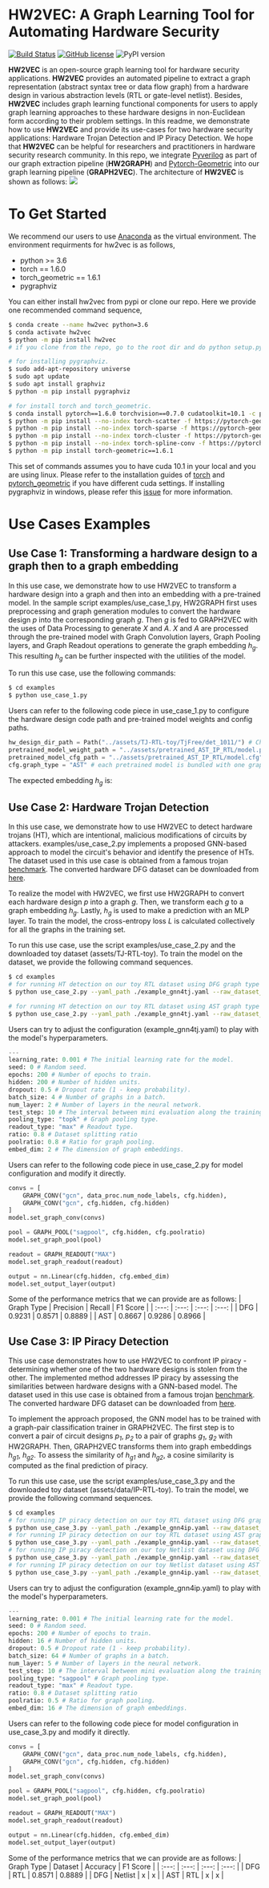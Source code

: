 # HW2VEC: A Graph Learning Tool for Automating Hardware Security
[![Build Status](https://travis-ci.com/louisccc/hw2vec.svg?branch=master)](https://travis-ci.com/github/louisccc/hw2vec) [![GitHub license](https://img.shields.io/github/license/Sujit-O/pykg2vec.svg)](https://github.com/Sujit-O/pykg2vec/blob/master/LICENSE) ![PyPI version](https://badge.fury.io/py/hw2vec.svg)

**HW2VEC** is an open-source graph learning tool for hardware security applications.
**HW2VEC** provides an automated pipeline to extract a graph representation (abstract syntax tree or data flow graph) from a hardware design in various abstraction levels (RTL or gate-level netlist).
Besides, **HW2VEC** includes graph learning functional components for users to apply graph learning approaches to these hardware designs in non-Euclidean form according to their problem settings.
In this readme, we demonstrate how to use **HW2VEC** and provide its use-cases for two hardware security applications: Hardware Trojan Detection and IP Piracy Detection.
We hope that **HW2VEC** can be helpful for researchers and practitioners in hardware security research community. In this repo, we integrate [Pyverilog](https://github.com/PyHDI/Pyverilog) as part of our graph extraction pipeline (**HW2GRAPH**) and [Pytorch-Geometric](https://github.com/rusty1s/pytorch_geometric) into our graph learning pipeline (**GRAPH2VEC**). The architecture of **HW2VEC** is shown as follows:
![](https://github.com/AICPS/hw2vec/blob/master/figures/archi.png?raw=true)

# To Get Started
We recommend our users to use [Anaconda](https://www.anaconda.com/) as the virtual environment. The environment requirments for hw2vec is as follows,
- python >= 3.6 
- torch == 1.6.0
- torch_geometric == 1.6.1
- pygraphviz

You can either install hw2vec from pypi or clone our repo. Here we provide one recommended command sequence, 
```sh
$ conda create --name hw2vec python=3.6
$ conda activate hw2vec
$ python -m pip install hw2vec 
# if you clone from the repo, go to the root dir and do python setup.py install here.

# for installing pygraphviz. 
$ sudo add-apt-repository universe
$ sudo apt update
$ sudo apt install graphviz
$ python -m pip install pygraphviz

# for install torch and torch_geometric.
$ conda install pytorch==1.6.0 torchvision==0.7.0 cudatoolkit=10.1 -c pytorch
$ python -m pip install --no-index torch-scatter -f https://pytorch-geometric.com/whl/torch-1.6.0+cu101.html
$ python -m pip install --no-index torch-sparse -f https://pytorch-geometric.com/whl/torch-1.6.0+cu101.html
$ python -m pip install --no-index torch-cluster -f https://pytorch-geometric.com/whl/torch-1.6.0+cu101.html
$ python -m pip install --no-index torch-spline-conv -f https://pytorch-geometric.com/whl/torch-1.6.0+cu101.html
$ python -m pip install torch-geometric==1.6.1
```
This set of commands assumes you to have cuda 10.1 in your local and you are using linux. Please refer to the installation guides of [torch](https://pytorch.org/) and [pytorch_geometric](https://pytorch-geometric.readthedocs.io/en/latest/notes/installation.html) if you have different cuda settings. If installing pygraphviz in windows, please refer this [issue](https://github.com/pygraphviz/pygraphviz/issues/58) for more information.

# Use Cases Examples

## Use Case 1: Transforming a hardware design to a graph then to a graph embedding
In this use case, we demonstrate how to use HW2VEC to transform a hardware design into a graph and then into an embedding with a pre-trained model. In the sample script examples/use_case_1.py, HW2GRAPH first uses preprocessing and graph generation modules to convert the hardware design _p_ into the corresponding graph _g_. Then _g_ is fed to GRAPH2VEC with the uses of Data Processing to generate _X_ and _A_. _X_ and _A_ are processed through the pre-trained model with Graph Convolution layers, Graph Pooling layers, and Graph Readout operations to generate the graph embedding _h<sub>g</sub>_. This  resulting _h<sub>g</sub>_ can be further inspected with the utilities of the model.

To run this use case, use the following commands:
```sh
$ cd examples
$ python use_case_1.py
```
Users can refer to the following code piece in use_case_1.py to configure the hardware design code path and pre-trained model weights and config paths.
```python
hw_design_dir_path = Path("../assets/TJ-RTL-toy/TjFree/det_1011/") # Change this path to other hardware design folder path.
pretrained_model_weight_path = "../assets/pretrained_AST_IP_RTL/model.pth" # Change this path to your desired pretrained model weight path.
pretrained_model_cfg_path = "../assets/pretrained_AST_IP_RTL/model.cfg" # Change this path to your desired pretrained model config path.
cfg.graph_type = "AST" # each pretrained model is bundled with one graph type so you will need to change this to fit the used pretrained model.
```
The expected embedding _h<sub>g</sub>_ is: 

## Use Case 2: Hardware Trojan Detection
In this use case, we demonstrate how to use HW2VEC to detect hardware trojans (HT), which are intentional, malicious modifications of circuits by attackers. examples/use_case_2.py implements a proposed GNN-based approach to model the circuit's behavior and identify the presence of HTs. The dataset used in this use case is obtained from a famous trojan [benchmark](https://www.trust-hub.org/benchmarks/trojan). The converted hardware DFG dataset can be downloaded from [here](http://ieee-dataport.org/3640).

To realize the model with HW2VEC, we first use HW2GRAPH to convert each hardware design _p_ into a graph _g_. Then, we transform each _g_ to a graph embedding _h<sub>g</sub>_. Lastly, _h<sub>g</sub>_ is used to make a prediction with an MLP layer. To train the model, the cross-entropy loss _L_ is calculated collectively for all the graphs in the training set. 

To run this use case, use the script examples/use_case_2.py and the downloaded toy dataset (assets/TJ-RTL-toy). To train the model on the dataset, we provide the following command sequences.
```sh
$ cd examples
# for running HT detection on our toy RTL dataset using DFG graph type
$ python use_case_2.py --yaml_path ./example_gnn4tj.yaml --raw_dataset_path ../assets/TJ-RTL-toy --data_pkl_path dfg_tj_rtl.pkl --graph_type DFG (--device cuda)

# for running HT detection on our toy RTL dataset using AST graph type
$ python use_case_2.py --yaml_path ./example_gnn4tj.yaml --raw_dataset_path ../assets/TJ-RTL-toy --data_pkl_path ast_tj_rtl.pkl --graph_type AST (--device cuda)
```
Users can try to adjust the configuration (example_gnn4tj.yaml) to play with the model's hyperparameters.
```python
---
learning_rate: 0.001 # The initial learning rate for the model.
seed: 0 # Random seed.
epochs: 200 # Number of epochs to train.
hidden: 200 # Number of hidden units.
dropout: 0.5 # Dropout rate (1 - keep probability).
batch_size: 4 # Number of graphs in a batch.
num_layer: 2 # Number of layers in the neural network.
test_step: 10 # The interval between mini evaluation along the training process.
pooling_type: "topk" # Graph pooling type.
readout_type: "max" # Readout type.
ratio: 0.8 # Dataset splitting ratio
poolratio: 0.8 # Ratio for graph pooling.
embed_dim: 2 # The dimension of graph embeddings.
```

Users can refer to the following code piece in use_case_2.py for model configuration and modify it directly.
```python
convs = [
    GRAPH_CONV("gcn", data_proc.num_node_labels, cfg.hidden),
    GRAPH_CONV("gcn", cfg.hidden, cfg.hidden)
]
model.set_graph_conv(convs)

pool = GRAPH_POOL("sagpool", cfg.hidden, cfg.poolratio)
model.set_graph_pool(pool)

readout = GRAPH_READOUT("MAX")
model.set_graph_readout(readout)

output = nn.Linear(cfg.hidden, cfg.embed_dim)
model.set_output_layer(output)
```

Some of the performance metrics that we can provide are as follows:
| Graph Type |  Precision  |   Recall   |  F1 Score  |
|    :---:   |    :---:    |    :---:   |    :---:   |
|    DFG     |    0.9231   |   0.8571   |   0.8889   |
|    AST     |    0.8667   |   0.9286   |   0.8966   |


## Use Case 3: IP Piracy Detection
This use case demonstrates how to use HW2VEC to confront IP piracy - determining whether one of the two hardware designs is stolen from the other. The implemented method addresses IP piracy by assessing the similarities between hardware designs with a GNN-based model. The dataset used in this use case is obtained from a famous trojan [benchmark](https://www.trust-hub.org/benchmarks/trojan). The converted hardware DFG dataset can be downloaded from [here](http://ieee-dataport.org/3640). 

To implement the approach proposed, the GNN model has to be trained with a graph-pair classification trainer in GRAPH2VEC. The first step is to convert a pair of circuit designs _p<sub>1</sub>_, _p<sub>2</sub>_ to a pair of graphs _g<sub>1</sub>_, _g<sub>2</sub>_ with HW2GRAPH. Then, GRAPH2VEC transforms them into graph embeddings _h<sub>g1</sub>_, _h<sub>g2</sub>_. To assess the similarity of _h<sub>g1</sub>_ and _h<sub>g2</sub>_, a cosine similarity is computed as the final prediction of piracy. 

To run this use case, use the script examples/use_case_3.py and the downloaded toy dataset (assets/data/IP-RTL-toy). To train the model, we provide the following command sequences.
```sh
$ cd examples
# for running IP piracy detection on our toy RTL dataset using DFG graph type
$ python use_case_3.py --yaml_path ./example_gnn4ip.yaml --raw_dataset_path ../assets/IP-RTL-toy --data_pkl_path dfg_ip_rtl.pkl --graph_type DFG (--device cuda)
# for running IP piracy detection on our toy RTL dataset using AST graph type
$ python use_case_3.py --yaml_path ./example_gnn4ip.yaml --raw_dataset_path ../assets/IP-RTL-toy --data_pkl_path ast_ip_rtl.pkl --graph_type AST (--device cuda)
# for running IP piracy detection on our toy Netlist dataset using DFG graph type
$ python use_case_3.py --yaml_path ./example_gnn4ip.yaml --raw_dataset_path ../assets/IP-Netlist-toy --data_pkl_path dfg_ip_netlist.pkl --graph_type DFG (--device cuda)
# for running IP piracy detection on our toy Netlist dataset using AST graph type
$ python use_case_3.py --yaml_path ./example_gnn4ip.yaml --raw_dataset_path ../assets/IP-Netlist-toy --data_pkl_path ast_ip_netlist.pkl --graph_type AST (--device cuda)
```
Users can try to adjust the configuration (example_gnn4ip.yaml) to play with the model's hyperparameters.
```python
---
learning_rate: 0.001 # The initial learning rate for the model.
seed: 0 # Random seed.
epochs: 200 # Number of epochs to train.
hidden: 16 # Number of hidden units.
dropout: 0.5 # Dropout rate (1 - keep probability).
batch_size: 64 # Number of graphs in a batch.
num_layer: 5 # Number of layers in the neural network.
test_step: 10 # The interval between mini evaluation along the training process.
pooling_type: "sagpool" # Graph pooling type.
readout_type: "max" # Readout type.
ratio: 0.8 # Dataset splitting ratio
poolratio: 0.5 # Ratio for graph pooling.
embed_dim: 16 # The dimension of graph embeddings.
```

Users can refer to the following code piece for model configuration in use_case_3.py and modify it directly.
```python
convs = [
    GRAPH_CONV("gcn", data_proc.num_node_labels, cfg.hidden),
    GRAPH_CONV("gcn", cfg.hidden, cfg.hidden)
]
model.set_graph_conv(convs)

pool = GRAPH_POOL("sagpool", cfg.hidden, cfg.poolratio)
model.set_graph_pool(pool)

readout = GRAPH_READOUT("MAX")
model.set_graph_readout(readout)

output = nn.Linear(cfg.hidden, cfg.embed_dim)
model.set_output_layer(output)
```

Some of the performance metrics that we can provide are as follows:
| Graph Type |  Dataset  |  Accuracy  |  F1 Score  |
|    :---:   |    :---:  |   :---:    |    :---:   |
|    DFG     |    RTL    |   0.8571   |   0.8889   |
|    DFG     |  Netlist  |     x      |      x     |
|    AST     |    RTL    |    x       |      x     |
